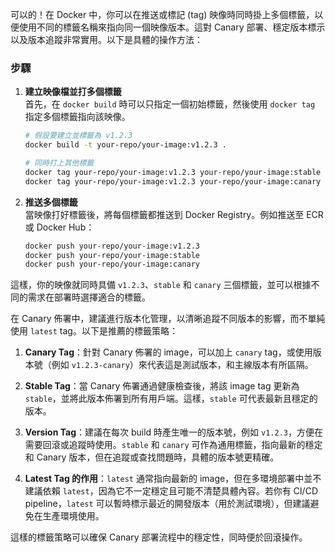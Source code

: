 可以的！在 Docker 中，你可以在推送或標記 (tag) 映像時同時掛上多個標籤，以便使用不同的標籤名稱來指向同一個映像版本。這對 Canary 部署、穩定版本標示以及版本追蹤非常實用。以下是具體的操作方法：

### 步驟

1. **建立映像檔並打多個標籤**  
   首先，在 `docker build` 時可以只指定一個初始標籤，然後使用 `docker tag` 指定多個標籤指向該映像。

   ```bash
   # 假設要建立並標籤為 v1.2.3
   docker build -t your-repo/your-image:v1.2.3 .

   # 同時打上其他標籤
   docker tag your-repo/your-image:v1.2.3 your-repo/your-image:stable
   docker tag your-repo/your-image:v1.2.3 your-repo/your-image:canary
   ```

2. **推送多個標籤**  
   當映像打好標籤後，將每個標籤都推送到 Docker Registry。例如推送至 ECR 或 Docker Hub：

   ```bash
   docker push your-repo/your-image:v1.2.3
   docker push your-repo/your-image:stable
   docker push your-repo/your-image:canary
   ```

這樣，你的映像就同時具備 `v1.2.3`、`stable` 和 `canary` 三個標籤，並可以根據不同的需求在部署時選擇適合的標籤。

在 Canary 佈署中，建議進行版本化管理，以清晰追蹤不同版本的影響，而不單純使用 `latest` tag。以下是推薦的標籤策略：

1. **Canary Tag**：針對 Canary 佈署的 image，可以加上 `canary` tag，或使用版本號（例如 `v1.2.3-canary`）來代表這是測試版本，和主線版本有所區隔。
  
2. **Stable Tag**：當 Canary 佈署通過健康檢查後，將該 image tag 更新為 `stable`，並將此版本佈署到所有用戶端。這樣，`stable` 可代表最新且穩定的版本。

3. **Version Tag**：建議在每次 build 時產生唯一的版本號，例如 `v1.2.3`，方便在需要回滾或追蹤時使用。`stable` 和 `canary` 可作為通用標籤，指向最新的穩定和 Canary 版本，但在追蹤或查找問題時，具體的版本號更精確。

4. **Latest Tag 的作用**：`latest` 通常指向最新的 image，但在多環境部署中並不建議依賴 `latest`，因為它不一定穩定且可能不清楚具體內容。若你有 CI/CD pipeline，`latest` 可以暫時標示最近的開發版本（用於測試環境），但建議避免在生產環境使用。

這樣的標籤策略可以確保 Canary 部署流程中的穩定性，同時便於回滾操作。